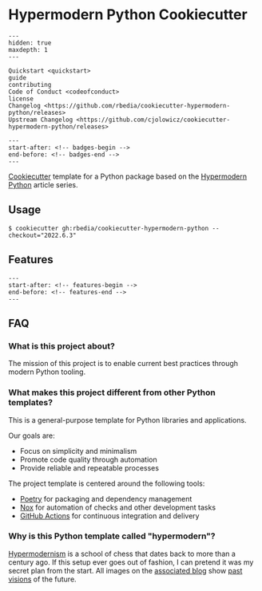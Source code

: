 # Hypermodern Python Cookiecutter

```{toctree}
---
hidden: true
maxdepth: 1
---

Quickstart <quickstart>
guide
contributing
Code of Conduct <codeofconduct>
license
Changelog <https://github.com/rbedia/cookiecutter-hypermodern-python/releases>
Upstream Changelog <https://github.com/cjolowicz/cookiecutter-hypermodern-python/releases>
```

```{include} ../README.md
---
start-after: <!-- badges-begin -->
end-before: <!-- badges-end -->
---
```

[Cookiecutter] template for a Python package
based on the [Hypermodern Python] article series.

## Usage

```console
$ cookiecutter gh:rbedia/cookiecutter-hypermodern-python --checkout="2022.6.3"
```

## Features

```{include} ../README.md
---
start-after: <!-- features-begin -->
end-before: <!-- features-end -->
---
```

## FAQ

### What is this project about?

The mission of this project is to
enable current best practices
through modern Python tooling.

### What makes this project different from other Python templates?

This is a general-purpose template for Python libraries and applications.

Our goals are:

- Focus on simplicity and minimalism
- Promote code quality through automation
- Provide reliable and repeatable processes

The project template is centered around the following tools:

- [Poetry][1] for packaging and dependency management
- [Nox][2] for automation of checks and other development tasks
- [GitHub Actions][3] for continuous integration and delivery

[1]: https://python-poetry.org/
[2]: https://nox.thea.codes/
[3]: https://github.com/features/actions

### Why is this Python template called "hypermodern"?

[Hypermodernism] is a school of chess that dates back to more than a century ago.
If this setup ever goes out of fashion,
I can pretend it was my secret plan from the start.
All images on the
[associated blog][hypermodern python] show
[past visions][retrofuturism] of the future.

[cookiecutter]: https://github.com/audreyr/cookiecutter
[hypermodern python]: https://medium.com/@cjolowicz/hypermodern-python-d44485d9d769
[hypermodernism]: https://en.wikipedia.org/wiki/Hypermodernism_(chess)
[retrofuturism]: https://en.wikipedia.org/wiki/Retrofuturism
